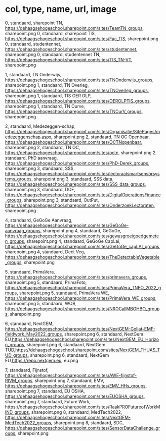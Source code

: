 # col, type, name, url, image
0, standaard, sharepoint TN, https://dehaagsehogeschool.sharepoint.com/sites/TeamTN_groups, sharepoint.png
0, standaard, sharepoint TIS, https://dehaagsehogeschool.sharepoint.com/sites/Fac_TIS, sharepoint.png
0, standaard, studentennet, https://dehaagsehogeschool.sharepoint.com/sites/studentennet, sharepoint.png
0, standaard, studentennet TN, https://dehaagsehogeschool.sharepoint.com/sites/TIS_TN-VT, sharepoint.png

1, standaard, TN Onderwijs, https://dehaagsehogeschool.sharepoint.com/sites/TNOnderwijs_groups, sharepoint.png
1, standaard, TN Overleg, https://dehaagsehogeschool.sharepoint.com/sites/TNOverleg_groups, sharepoint.png
1, standaard, TIS OER OLP, https://dehaagsehogeschool.sharepoint.com/sites/OEROLPTIS_groups, sharepoint.png
1, standaard, TN Curve, https://dehaagsehogeschool.sharepoint.com/sites/TNCurV_groups, sharepoint.png

2, standaard, Medezeggen-schap, https://dehaagsehogeschool.sharepoint.com/sites/Organisatie/SitePages/medezeggenschap.aspx, sharepoint.png
2, standaard, TN OC Openbaar, https://dehaagsehogeschool.sharepoint.com/sites/OCTNopenbaar, sharepoint.png
2, standaard, TN OC, https://dehaagsehogeschool.sharepoint.com/sites/octn, sharepoint.png
2, standaard, PhD aanvraag, https://dehaagsehogeschool.sharepoint.com/sites/PhD-Derek_groups, sharepoint.png
3, standaard, SSS, https://dehaagsehogeschool.sharepoint.com/sites/lectoraatsmartsensorsystems_groups, sharepoint.png
3, standaard, SSS data, https://dehaagsehogeschool.sharepoint.com/sites/SSS_data_groups, sharepoint.png
3, standaard, DOF, https://dehaagsehogeschool.sharepoint.com/sites/DigitalOperationsFinance_groups, sharepoint.png
3, standaard, OutPut, https://dehaagsehogeschool.sharepoint.com/sites/OnderzoekLectoraten, sharepoint.png

4, standaard, GeGoGe Aanvraag, https://dehaagsehogeschool.sharepoint.com/sites/GeGoGe-aanvraag_groups, sharepoint.png
4, standaard, GeGoGe, https://dehaagsehogeschool.sharepoint.com/sites/gewasgroeigoedgemeten_groups, sharepoint.png
4, standaard, GeGoGe CapLai, https://dehaagsehogeschool.sharepoint.com/sites/GeGoGe_capLAI_groups, sharepoint.png
4, standaard, Dect Veg, https://dehaagsehogeschool.sharepoint.com/sites/TheDetectableVegetable_groups, sharepoint.png

5, standaard, PrimaVera, https://dehaagsehogeschool.sharepoint.com/sites/primavera_groups, sharepoint.png
5, standaard, PrimaFoto, https://dehaagsehogeschool.sharepoint.com/sites/PrimaVera_TNFO_2022_groups, sharepoint.png
5, standaard, PrimaVera WE, https://dehaagsehogeschool.sharepoint.com/sites/PrimaVera_WE_groups, sharepoint.png
5, standaard, WOB, https://dehaagsehogeschool.sharepoint.com/sites/NROCallMBOHBO_groups, sharepoint.png

6, standaard, NextGEM, https://dehaagsehogeschool.sharepoint.com/sites/NextGEM-Goliat-EMF-fieldwork_May2022_groups, sharepoint.png
6, standaard, NextGem EU,https://dehaagsehogeschool.sharepoint.com/sites/NextGEM_EU_Horizon_groups, sharepoint.png
6, standaard, NextGem TUD,https://dehaagsehogeschool.sharepoint.com/sites/NextGEM_THUAS_TUD_groups, sharepoint.png
6, standaard, NextGem EU,https://repo.nextgem.eu, eu.png

7, standaard, Fijnstof, https://dehaagsehogeschool.sharepoint.com/sites/AWE-fijnstof-RIVM_groups, sharepoint.png
7, standaard, EMV, https://dehaagsehogeschool.sharepoint.com/sites/EMV_HHs_groups, sharepoint.png
7, standaard, EU OSHA, https://dehaagsehogeschool.sharepoint.com/sites/EUOSHA_groups, sharepoint.png
7, standaard, Future Work, https://dehaagsehogeschool.sharepoint.com/sites/RaakPROFutureofWorkMIND_groups, sharepoint.png
8, standaard, MedTech2022, https://dehaagsehogeschool.sharepoint.com/sites/NextGEM-MedTech2022_groups, sharepoint.png
8, standaard, SDC, https://dehaagsehogeschool.sharepoint.com/sites/SensorDataChallenge_groups, sharepoint.png

